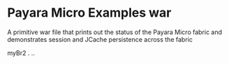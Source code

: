 # Payara Micro Examples war

A primitive war file that prints out the status of the Payara Micro fabric and demonstrates session and JCache persistence across the fabric

myBr2
.
..